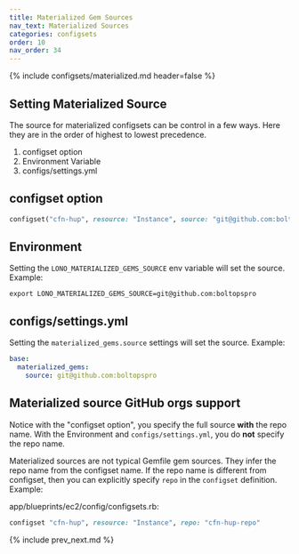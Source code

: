```yaml
---
title: Materialized Gem Sources
nav_text: Materialized Sources
categories: configsets
order: 10
nav_order: 34
---
```


{% include configsets/materialized.md header=false %}

## Setting Materialized Source

The source for materialized configsets can be control in a few ways.  Here they are in the order of highest to lowest precedence.

1. configset option
2. Environment Variable
3. configs/settings.yml

## configset option

```ruby
configset("cfn-hup", resource: "Instance", source: "git@github.com:boltopspro/cfn-hup")
```

## Environment

Setting the `LONO_MATERIALIZED_GEMS_SOURCE` env variable will set the source. Example:

    export LONO_MATERIALIZED_GEMS_SOURCE=git@github.com:boltopspro

## configs/settings.yml

Setting the `materialized_gems.source` settings will set the source. Example:

```yaml
base:
  materialized_gems:
    source: git@github.com:boltopspro
```

## Materialized source GitHub orgs support

Notice with the "configset option", you specify the full source **with** the repo name.  With the Environment and `configs/settings.yml`, you do **not** specify the repo name.

Materialized sources are not typical Gemfile gem sources. They infer the repo name from the configset name.  If the repo name is different from configset, then you can explicitly specify `repo` in the `configset` definition.  Example:

app/blueprints/ec2/config/configsets.rb:

```ruby
configset "cfn-hup", resource: "Instance", repo: "cfn-hup-repo"
```

{% include prev_next.md %}
